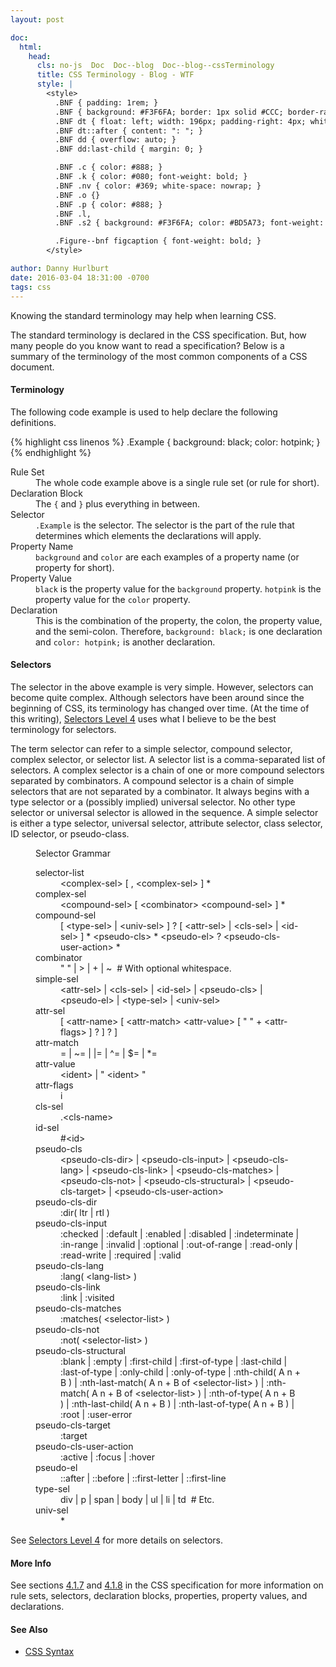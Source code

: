 ```yaml
---
layout: post

doc:
  html:
    head:
      cls: no-js  Doc  Doc--blog  Doc--blog--cssTerminology
      title: CSS Terminology - Blog - WTF
      style: |
        <style>
          .BNF { padding: 1rem; }
          .BNF { background: #F3F6FA; border: 1px solid #CCC; border-radius: 4px; }
          .BNF dt { float: left; width: 196px; padding-right: 4px; white-space: nowrap; }
          .BNF dt::after { content: ": "; }
          .BNF dd { overflow: auto; }
          .BNF dd:last-child { margin: 0; }

          .BNF .c { color: #888; }
          .BNF .k { color: #080; font-weight: bold; }
          .BNF .nv { color: #369; white-space: nowrap; }
          .BNF .o {}
          .BNF .p { color: #888; }
          .BNF .l,
          .BNF .s2 { background: #F3F6FA; color: #BD5A73; font-weight: bold; }

          .Figure--bnf figcaption { font-weight: bold; }
        </style>

author: Danny Hurlburt
date: 2016-03-04 18:31:00 -0700
tags: css
---
```


Knowing the standard terminology may help when learning CSS.
<!-- stop excerpt -->
The standard terminology is declared in the CSS specification.  But, how many people do you know want to read a
specification?  Below is a summary of the terminology of the most common components of a CSS document.

<h4>Terminology</h4>

The following code example is used to help declare the following definitions.

{% highlight css linenos %}
.Example {
  background: black;
  color: hotpink;
}
{% endhighlight %}

<dl>
  <dt>Rule Set</dt>
  <dd>The whole code example above is a single rule set (or rule for short).</dd>

  <dt>Declaration Block</dt>
  <dd>The <code>{</code> and <code>}</code> plus everything in between.</dd>

  <dt>Selector</dt>
  <dd>
    <code>.Example</code> is the selector.  The selector is the part of the rule that determines which elements the
    declarations will apply.
  </dd>

  <dt>Property Name</dt>
  <dd>
    <code>background</code> and <code>color</code> are each examples of a property name (or property for short).
  </dd>

  <dt>Property Value</dt>
  <dd>
    <code>black</code> is the property value for the <code>background</code> property.  <code>hotpink</code> is the
    property value for the <code>color</code> property.
  </dd>

  <dt>Declaration</dt>
  <dd>
    This is the combination of the property, the colon, the property value, and the semi-colon.  Therefore,
    <code>background: black;</code> is one declaration and <code>color: hotpink;</code> is another declaration.
  </dd>
</dl>

<h4>Selectors</h4>
<p>
  The selector in the above example is very simple.  However, selectors can become quite complex.  Although selectors
  have been around since the beginning of CSS, its terminology has changed over time.  (At the time of this writing),
  <a href="https://www.w3.org/TR/selectors4/#structure" target="css-spec">Selectors Level 4</a> uses what I believe to
  be the best terminology for selectors.
</p>
<p>
  The term selector can refer to a simple selector, compound selector, complex selector, or selector list.  A selector
  list is a comma-separated list of selectors.  A complex selector is a chain of one or more compound selectors
  separated by combinators.  A compound selector is a chain of simple selectors that are not separated by a combinator.
  It always begins with a type selector or a (possibly implied) universal selector.  No other type selector or universal
  selector is allowed in the sequence.  A simple selector is either a type selector, universal selector, attribute
  selector, class selector, ID selector, or pseudo-class.
</p>
<figure class="Figure--bnf">
  <figcaption>Selector Grammar</figcaption>
  <dl class="BNF">
    <dt>selector-list</dt>
    <dd>
      <span class="nv">&lt;complex-sel></span>
      <span class="p">[</span>
      <span class="l">,</span>
      <span class="nv">&lt;complex-sel></span>
      <span class="p">]</span>
      <span class="o">*</span>
    </dd>
    <dt>complex-sel</dt>
    <dd>
      <span class="nv">&lt;compound-sel></span>
      <span class="p">[</span>
      <span class="nv">&lt;combinator></span>
      <span class="nv">&lt;compound-sel></span>
      <span class="p">]</span>
      <span class="o">*</span>
    </dd>
    <dt>compound-sel</dt>
    <dd>
      <span class="p">[</span>
      <span class="nv">&lt;type-sel></span>
      <span class="o">|</span>
      <span class="nv">&lt;univ-sel></span>
      <span class="p">]</span>
      <span class="o">?</span>
      <span class="p">[</span>
      <span class="nv">&lt;attr-sel></span>
      <span class="o">|</span>
      <span class="nv">&lt;cls-sel></span>
      <span class="o">|</span>
      <span class="nv">&lt;id-sel></span>
      <span class="p">]</span>
      <span class="o">*</span>
      <span class="nv">&lt;pseudo-cls></span>
      <span class="o">*</span>
      <span class="nv">&lt;pseudo-el></span>
      <span class="o">?</span>
      <span class="nv">&lt;pseudo-cls-user-action></span>
      <span class="o">*</span>
    </dd>
    <dt>combinator</dt>
    <dd>
      <span class="s2">" "</span>
      <span class="o">|</span>
      <span class="l">></span>
      <span class="o">|</span>
      <span class="l">+</span>
      <span class="o">|</span>
      <span class="l">~</span>
      <span class="c">&nbsp;# With optional whitespace.</span>
    </dd>
    <dt>simple-sel</dt>
    <dd>
      <span class="nv">&lt;attr-sel></span>
      <span class="o">|</span>
      <span class="nv">&lt;cls-sel></span>
      <span class="o">|</span>
      <span class="nv">&lt;id-sel></span>
      <span class="o">|</span>
      <span class="nv">&lt;pseudo-cls></span>
      <span class="o">|</span>
      <span class="nv">&lt;pseudo-el></span>
      <span class="o">|</span>
      <span class="nv">&lt;type-sel></span>
      <span class="o">|</span>
      <span class="nv">&lt;univ-sel></span>
    </dd>
    <dt>attr-sel</dt>
    <dd>
      <span class="l">[</span>
      <span class="nv">&lt;attr-name></span>
      <span class="p">[</span>
      <span class="nv">&lt;attr-match></span>
      <span class="nv">&lt;attr-value></span>
      <span class="p">[</span>
      <span class="s2">" "</span>
      <span class="o">+</span>
      <span class="nv">&lt;attr-flags></span>
      <span class="p">]</span>
      <span class="o">?</span>
      <span class="p">]</span>
      <span class="o">?</span>
      <span class="l">]</span>
    </dd>
    <dt>attr-match</dt>
    <dd>
      <span class="l">=</span>
      <span class="o">|</span>
      <span class="l">~=</span>
      <span class="o">|</span>
      <span class="l">|=</span>
      <span class="o">|</span>
      <span class="l">^=</span>
      <span class="o">|</span>
      <span class="l">$=</span>
      <span class="o">|</span>
      <span class="l">*=</span>
    </dd>
    <dt>attr-value</dt>
    <dd>
      <span class="nv">&lt;ident></span>
      <span class="o">|</span>
      <span class="s2">"</span>
      <span class="nv">&lt;ident></span>
      <span class="s2">"</span>
    </dd>
    <dt>attr-flags</dt>
    <dd>
      <span class="k">i</span>
    </dd>
    <dt>cls-sel</dt>
    <dd>
      <span class="l">.</span
      ><span class="nv">&lt;cls-name></span>
    </dd>
    <dt>id-sel</dt>
    <dd>
      <span class="l">#</span
      ><span class="nv">&lt;id></span>
    </dd>
    <dt>pseudo-cls</dt>
    <dd>
      <span class="nv">&lt;pseudo-cls-dir></span>
      <span class="o">|</span>
      <span class="nv">&lt;pseudo-cls-input></span>
      <span class="o">|</span>
      <span class="nv">&lt;pseudo-cls-lang></span>
      <span class="o">|</span>
      <span class="nv">&lt;pseudo-cls-link></span>
      <span class="o">|</span>
      <span class="nv">&lt;pseudo-cls-matches></span>
      <span class="o">|</span>
      <span class="nv">&lt;pseudo-cls-not></span>
      <span class="o">|</span>
      <span class="nv">&lt;pseudo-cls-structural></span>
      <span class="o">|</span>
      <span class="nv">&lt;pseudo-cls-target></span>
      <span class="o">|</span>
      <span class="nv">&lt;pseudo-cls-user-action></span>
    </dd>
    <dt>pseudo-cls-dir</dt>
    <dd>
      <span class="l">:dir</span
      ><span class="l">(</span>
      <span class="k">ltr</span>
      <span class="o">|</span>
      <span class="k">rtl</span>
      <span class="l">)</span>
    </dd>
    <dt>pseudo-cls-input</dt>
    <dd>
      <span class="l">:checked</span>
      <span class="o">|</span>
      <span class="l">:default</span>
      <span class="o">|</span>
      <span class="l">:enabled</span>
      <span class="o">|</span>
      <span class="l">:disabled</span>
      <span class="o">|</span>
      <span class="l">:indeterminate</span>
      <span class="o">|</span>
      <span class="l">:in-range</span>
      <span class="o">|</span>
      <span class="l">:invalid</span>
      <span class="o">|</span>
      <span class="l">:optional</span>
      <span class="o">|</span>
      <span class="l">:out-of-range</span>
      <span class="o">|</span>
      <span class="l">:read-only</span>
      <span class="o">|</span>
      <span class="l">:read-write</span>
      <span class="o">|</span>
      <span class="l">:required</span>
      <span class="o">|</span>
      <span class="l">:valid</span>
    </dd>
    <dt>pseudo-cls-lang</dt>
    <dd>
      <span class="l">:lang</span
      ><span class="l">(</span>
      <span class="nv">&lt;lang-list></span>
      <span class="l">)</span>
    </dd>
    <dt>pseudo-cls-link</dt>
    <dd>
      <span class="l">:link</span>
      <span class="o">|</span>
      <span class="l">:visited</span>
    </dd>
    <dt>pseudo-cls-matches</dt>
    <dd>
      <span class="l">:matches</span
      ><span class="l">(</span>
      <span class="nv">&lt;selector-list></span>
      <span class="l">)</span>
    </dd>
    <dt>pseudo-cls-not</dt>
    <dd>
      <span class="l">:not</span
      ><span class="l">(</span>
      <span class="nv">&lt;selector-list></span>
      <span class="l">)</span>
    </dd>
    <dt>pseudo-cls-structural</dt>
    <dd>
      <span class="l">:blank</span>
      <span class="o">|</span>
      <span class="l">:empty</span>
      <span class="o">|</span>
      <span class="l">:first-child</span>
      <span class="o">|</span>
      <span class="l">:first-of-type</span>
      <span class="o">|</span>
      <span class="l">:last-child</span>
      <span class="o">|</span>
      <span class="l">:last-of-type</span>
      <span class="o">|</span>
      <span class="l">:only-child</span>
      <span class="o">|</span>
      <span class="l">:only-of-type</span>
      <span class="o">|</span>
      <span class="l">:nth-child</span
      ><span class="l">(</span>
      <span class="nv">A</span>
      <span class="nv">n</span>
      <span class="o">+</span>
      <span class="nv">B</span>
      <span class="l">)</span>
      <span class="o">|</span>
      <span class="l">:nth-last-match</span
      ><span class="l">(</span>
      <span class="nv">A</span>
      <span class="nv">n</span>
      <span class="o">+</span>
      <span class="nv">B</span>
      <span class="k">of</span>
      <span class="nv">&lt;selector-list></span>
      <span class="l">)</span>
      <span class="o">|</span>
      <span class="l">:nth-match</span
      ><span class="l">(</span>
      <span class="nv">A</span>
      <span class="nv">n</span>
      <span class="o">+</span>
      <span class="nv">B</span>
      <span class="k">of</span>
      <span class="nv">&lt;selector-list></span>
      <span class="l">)</span>
      <span class="o">|</span>
      <span class="l">:nth-of-type</span
      ><span class="l">(</span>
      <span class="nv">A</span>
      <span class="nv">n</span>
      <span class="o">+</span>
      <span class="nv">B</span>
      <span class="l">)</span>
      <span class="o">|</span>
      <span class="l">:nth-last-child</span
      ><span class="l">(</span>
      <span class="nv">A</span>
      <span class="nv">n</span>
      <span class="o">+</span>
      <span class="nv">B</span>
      <span class="l">)</span>
      <span class="o">|</span>
      <span class="l">:nth-last-of-type</span
      ><span class="l">(</span>
      <span class="nv">A</span>
      <span class="nv">n</span>
      <span class="o">+</span>
      <span class="nv">B</span>
      <span class="l">)</span>
      <span class="o">|</span>
      <span class="l">:root</span>
      <span class="o">|</span>
      <span class="l">:user-error</span>
    </dd>
    <dt>pseudo-cls-target</dt>
    <dd>
      <span class="l">:target</span>
    </dd>
    <dt>pseudo-cls-user-action</dt>
    <dd>
      <span class="l">:active</span>
      <span class="o">|</span>
      <span class="l">:focus</span>
      <span class="o">|</span>
      <span class="l">:hover</span>
    </dd>
    <dt>pseudo-el</dt>
    <dd>
      <span class="l">::after</span>
      <span class="o">|</span>
      <span class="l">::before</span>
      <span class="o">|</span>
      <span class="l">::first-letter</span>
      <span class="o">|</span>
      <span class="l">::first-line</span>
    </dd>
    <dt>type-sel</dt>
    <dd>
      <span class="l">div</span>
      <span class="o">|</span>
      <span class="l">p</span>
      <span class="o">|</span>
      <span class="l">span</span>
      <span class="o">|</span>
      <span class="l">body</span>
      <span class="o">|</span>
      <span class="l">ul</span>
      <span class="o">|</span>
      <span class="l">li</span>
      <span class="o">|</span>
      <span class="l">td</span>
      <span class="c">&nbsp;# Etc.</span>
    </dd>
    <dt>univ-sel</dt>
    <dd>
      <span class="l">*</span>
    </dd>
  </dl>
</figure>

<p>
  See <a href="https://www.w3.org/TR/selectors4/#structure" target="css-spec">Selectors Level 4</a> for more details
  on selectors.
</p>

<!--
3.2. Determining the Subject of a Selector

The elements of a document tree that are represented by a selector are the subjects of the selector.

By default, the subjects of a selector are the elements represented by the last compound selector in the selector.
Thus a selector consisting of a single compound selector represents any element satisfying its requirements.

Prepending another compound selector and a combinator to a sequence imposes additional matching constraints, so the
subjects of the selector are always a subset of the elements represented by the last compound selector.

As a feature of the complete Selectors profile, the subject of the selector can be explicitly identified by prepending
an exclamation mark (!) to one of the compound selectors in a selector.  Although the element structure that the
selector represents is the same with or without the exclamation mark, indicating the subject in this way can change
which compound selector represents the subject in that structure.

Should the exclamation mark be prepended or appended to the subject?  Or both?  Or prepend two, to avoid the "! = not"
issue?

For example, the following selector represents a list item LI unique child of an ordered list OL:

OL > LI:only-child

However, the following one represents an ordered list OL having a unique child, that child being a LI:

!OL > LI:only-child

The tree structures represented by these two selectors are the same, but the subjects of the selectors are not.
-->

<h4>More Info</h4>
<p>
  See sections <a href="https://www.w3.org/TR/2011/REC-CSS2-20110607/syndata.html#rule-sets" target="css-spec">4.1.7</a>
  and <a href="https://www.w3.org/TR/2011/REC-CSS2-20110607/syndata.html#declaration" target="css-spec">4.1.8</a> in the
  CSS specification for more information on rule sets, selectors, declaration blocks, properties, property values, and
  declarations.
</p>

<h4>See Also</h4>
<ul>
  <li><a href="https://developer.mozilla.org/en-US/Learn/CSS/Introduction_to_CSS/Syntax" rel="exteranl" target="mdn_css_syntax">CSS Syntax</a></li>
</ul>
